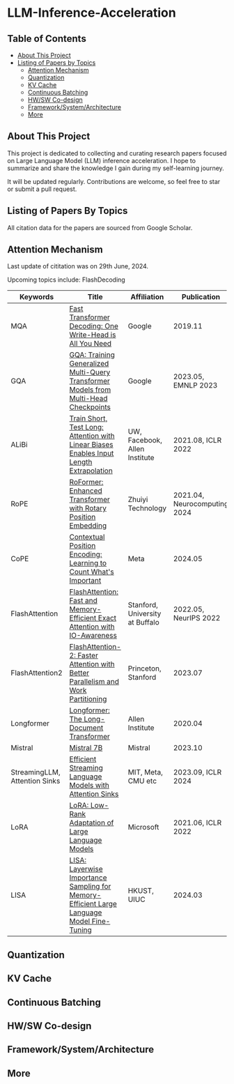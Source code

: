 # LLM-Inference-Acceleration

## Table of Contents

 - [About This Project](#about-this-project)
 - [Listing of Papers by Topics](#listing-of-papers-by-topics)
   - [Attention Mechanism](#attention-mechanism)
   - [Quantization](#quantization)
   - [KV Cache](#kv-cache)
   - [Continuous Batching](#continuous-batching)
   - [HW/SW Co-design](#hwsw-co-design)
   - [Framework/System/Architecture](#frameworksystemarchitecture)
   - [More](#more)

## About This Project
This project is dedicated to collecting and curating research papers focused on Large Language Model (LLM) inference acceleration. I hope to summarize and share the knowledge I gain during my self-learning journey.

It will be updated regularly. Contributions are welcome, so feel free to star or submit a pull request.

## Listing of Papers By Topics
All citation data for the papers are sourced from Google Scholar.

## Attention Mechanism
Last update of cititation was on 29th June, 2024.

Upcoming topics include: FlashDecoding

Keywords | Title | Affiliation | Publication | Cititaion
|---|-----------------------|---|---|---
|MQA|[Fast Transformer Decoding: One Write-Head is All You Need](https://arxiv.org/abs/1911.02150v1)|Google|2019.11|176
|GQA|[GQA: Training Generalized Multi-Query Transformer Models from Multi-Head Checkpoints](https://arxiv.org/abs/2305.13245)|Google|2023.05, EMNLP 2023|174
|ALiBi|[Train Short, Test Long: Attention with Linear Biases Enables Input Length Extrapolation](https://arxiv.org/abs/2108.12409)|UW, Facebook, Allen Institute|2021.08, ICLR 2022|416
|RoPE|[RoFormer: Enhanced Transformer with Rotary Position Embedding](https://arxiv.org/abs/2104.09864)|Zhuiyi Technology|2021.04, Neurocomputing 2024|937
|CoPE|[Contextual Position Encoding: Learning to Count What's Important](https://arxiv.org/abs/2405.18719)|Meta|2024.05|2
|FlashAttention|[FlashAttention: Fast and Memory-Efficient Exact Attention with IO-Awareness](https://arxiv.org/abs/2205.14135)|Stanford, University at Buffalo|2022.05, NeurIPS 2022|915
|FlashAttention2|[FlashAttention-2: Faster Attention with Better Parallelism and Work Partitioning](https://arxiv.org/abs/2307.08691)|Princeton, Stanford|2023.07|-|281
|Longformer|[Longformer: The Long-Document Transformer](https://arxiv.org/abs/2004.05150)|Allen Institute|2020.04|3605
|Mistral|[Mistral 7B](https://arxiv.org/abs/2310.06825)|Mistral|2023.10|-|313
|StreamingLLM, Attention Sinks|[Efficient Streaming Language Models with Attention Sinks](https://arxiv.org/abs/2309.17453)|MIT, Meta, CMU etc|2023.09, ICLR 2024|146
|LoRA|[LoRA: Low-Rank Adaptation of Large Language Models](https://arxiv.org/abs/2106.09685)|Microsoft|2021.06, ICLR 2022|4818
|LISA|[LISA: Layerwise Importance Sampling for Memory-Efficient Large Language Model Fine-Tuning](https://arxiv.org/abs/2403.17919)|HKUST, UIUC|2024.03|2

## Quantization

## KV Cache

## Continuous Batching

## HW/SW Co-design

## Framework/System/Architecture

## More
